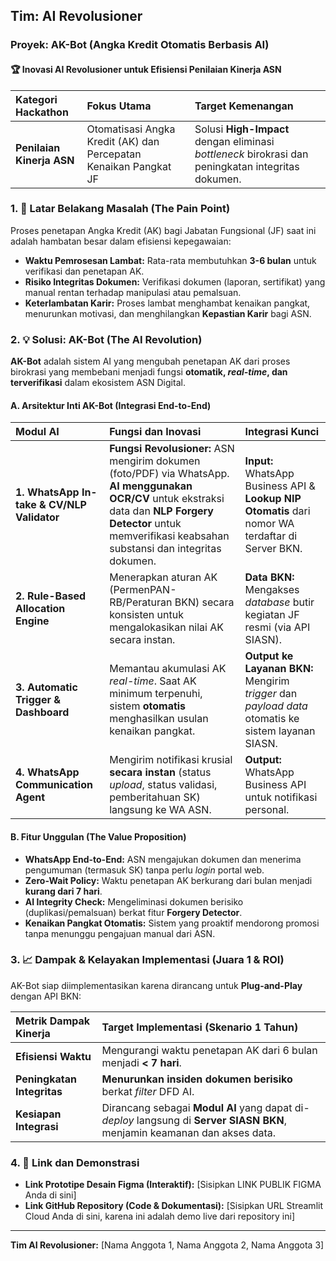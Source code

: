 ## Tim: AI Revolusioner
### Proyek: AK-Bot (Angka Kredit Otomatis Berbasis AI)

#### 🏆 Inovasi AI Revolusioner untuk Efisiensi Penilaian Kinerja ASN

| Kategori Hackathon | Fokus Utama | Target Kemenangan |
| :--- | :--- | :--- |
| **Penilaian Kinerja ASN** | Otomatisasi Angka Kredit (AK) dan Percepatan Kenaikan Pangkat JF | Solusi **High-Impact** dengan eliminasi *bottleneck* birokrasi dan peningkatan integritas dokumen. |

### 1. 🎯 Latar Belakang Masalah (The Pain Point)

Proses penetapan Angka Kredit (AK) bagi Jabatan Fungsional (JF) saat ini adalah hambatan besar dalam efisiensi kepegawaian:

* **Waktu Pemrosesan Lambat:** Rata-rata membutuhkan **3-6 bulan** untuk verifikasi dan penetapan AK.
* **Risiko Integritas Dokumen:** Verifikasi dokumen (laporan, sertifikat) yang manual rentan terhadap manipulasi atau pemalsuan.
* **Keterlambatan Karir:** Proses lambat menghambat kenaikan pangkat, menurunkan motivasi, dan menghilangkan **Kepastian Karir** bagi ASN.

### 2. 💡 Solusi: AK-Bot (The AI Revolution)

**AK-Bot** adalah sistem AI yang mengubah penetapan AK dari proses birokrasi yang membebani menjadi fungsi **otomatik, *real-time*, dan terverifikasi** dalam ekosistem ASN Digital.

#### A. Arsitektur Inti AK-Bot (Integrasi End-to-End)

| Modul AI | Fungsi dan Inovasi | Integrasi Kunci |
| :--- | :--- | :--- |
| **1. WhatsApp In-take & CV/NLP Validator** | **Fungsi Revolusioner:** ASN mengirim dokumen (foto/PDF) via WhatsApp. **AI menggunakan OCR/CV** untuk ekstraksi data dan **NLP Forgery Detector** untuk memverifikasi keabsahan substansi dan integritas dokumen. | **Input:** WhatsApp Business API & **Lookup NIP Otomatis** dari nomor WA terdaftar di Server BKN. |
| **2. Rule-Based Allocation Engine** | Menerapkan aturan AK (PermenPAN-RB/Peraturan BKN) secara konsisten untuk mengalokasikan nilai AK secara instan. | **Data BKN:** Mengakses *database* butir kegiatan JF resmi (via API SIASN). |
| **3. Automatic Trigger & Dashboard** | Memantau akumulasi AK *real-time*. Saat AK minimum terpenuhi, sistem **otomatis** menghasilkan usulan kenaikan pangkat. | **Output ke Layanan BKN:** Mengirim *trigger* dan *payload data* otomatis ke sistem layanan SIASN. |
| **4. WhatsApp Communication Agent** | Mengirim notifikasi krusial **secara instan** (status *upload*, status validasi, pemberitahuan SK) langsung ke WA ASN. | **Output:** WhatsApp Business API untuk notifikasi personal. |

#### B. Fitur Unggulan (The Value Proposition)

* **WhatsApp End-to-End:** ASN mengajukan dokumen dan menerima pengumuman (termasuk SK) tanpa perlu *login* portal web.
* **Zero-Wait Policy:** Waktu penetapan AK berkurang dari bulan menjadi **kurang dari 7 hari**.
* **AI Integrity Check:** Mengeliminasi dokumen berisiko (duplikasi/pemalsuan) berkat fitur **Forgery Detector**.
* **Kenaikan Pangkat Otomatis:** Sistem yang proaktif mendorong promosi tanpa menunggu pengajuan manual dari ASN.

### 3. 📈 Dampak & Kelayakan Implementasi (Juara 1 & ROI)

AK-Bot siap diimplementasikan karena dirancang untuk **Plug-and-Play** dengan API BKN:

| Metrik Dampak Kinerja | Target Implementasi (Skenario 1 Tahun) |
| :--- | :--- |
| **Efisiensi Waktu** | Mengurangi waktu penetapan AK dari 6 bulan menjadi **< 7 hari**. |
| **Peningkatan Integritas** | **Menurunkan insiden dokumen berisiko** berkat *filter* DFD AI. |
| **Kesiapan Integrasi** | Dirancang sebagai **Modul AI** yang dapat di-*deploy* langsung di **Server SIASN BKN**, menjamin keamanan dan akses data. |

### 4. 🔗 Link dan Demonstrasi

* **Link Prototipe Desain Figma (Interaktif):** [Sisipkan LINK PUBLIK FIGMA Anda di sini]
* **Link GitHub Repository (Code & Dokumentasi):** [Sisipkan URL Streamlit Cloud Anda di sini, karena ini adalah demo live dari repository ini]

---
**Tim AI Revolusioner:**
[Nama Anggota 1, Nama Anggota 2, Nama Anggota 3]
